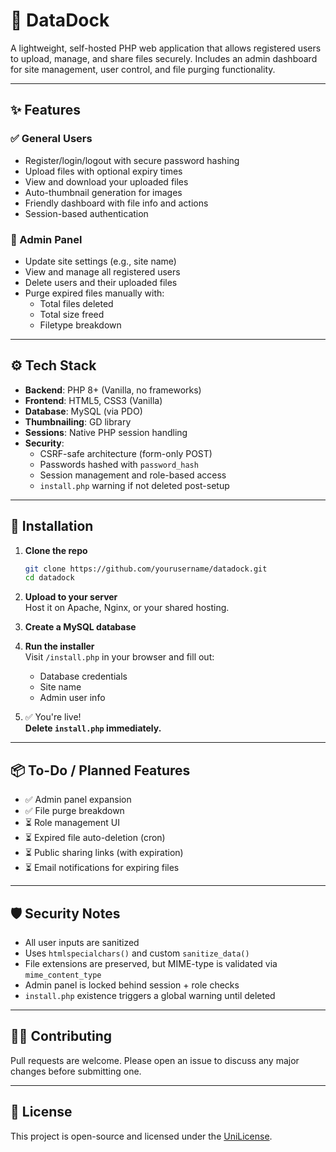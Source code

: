 # 📁 DataDock

A lightweight, self-hosted PHP web application that allows registered users to upload, manage, and share files securely. Includes an admin dashboard for site management, user control, and file purging functionality.

---

## ✨ Features

### ✅ General Users
- Register/login/logout with secure password hashing
- Upload files with optional expiry times
- View and download your uploaded files
- Auto-thumbnail generation for images
- Friendly dashboard with file info and actions
- Session-based authentication

### 👑 Admin Panel
- Update site settings (e.g., site name)
- View and manage all registered users
- Delete users and their uploaded files
- Purge expired files manually with:
  - Total files deleted
  - Total size freed
  - Filetype breakdown

---

## ⚙️ Tech Stack

- **Backend**: PHP 8+ (Vanilla, no frameworks)
- **Frontend**: HTML5, CSS3 (Vanilla)
- **Database**: MySQL (via PDO)
- **Thumbnailing**: GD library
- **Sessions**: Native PHP session handling
- **Security**:
  - CSRF-safe architecture (form-only POST)
  - Passwords hashed with `password_hash`
  - Session management and role-based access
  - `install.php` warning if not deleted post-setup

---

## 🚀 Installation

1. **Clone the repo**
   ```bash
   git clone https://github.com/yourusername/datadock.git
   cd datadock
   ```

2. **Upload to your server**  
   Host it on Apache, Nginx, or your shared hosting.

3. **Create a MySQL database**

4. **Run the installer**  
   Visit `/install.php` in your browser and fill out:
   - Database credentials
   - Site name
   - Admin user info

5. ✅ You're live!  
   **Delete `install.php` immediately.**

---

## 📦 To-Do / Planned Features

- ✅ Admin panel expansion
- ✅ File purge breakdown
- ⏳ Role management UI
- ⏳ Expired file auto-deletion (cron)
- ⏳ Public sharing links (with expiration)
- ⏳ Email notifications for expiring files

---

## 🛡️ Security Notes

- All user inputs are sanitized
- Uses `htmlspecialchars()` and custom `sanitize_data()`
- File extensions are preserved, but MIME-type is validated via `mime_content_type`
- Admin panel is locked behind session + role checks
- `install.php` existence triggers a global warning until deleted

---

## 🧑‍💻 Contributing

Pull requests are welcome. Please open an issue to discuss any major changes before submitting one.

---

## 📄 License

This project is open-source and licensed under the [UniLicense](LICENSE).
